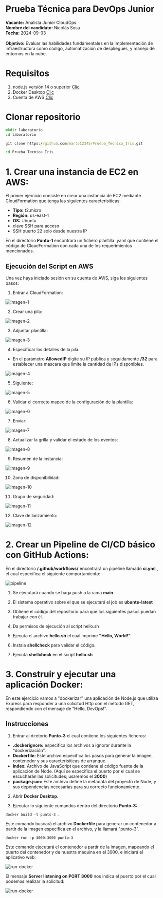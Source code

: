 # Prueba Técnica para DevOps Junior

<b>Vacante:</b> Analista Junior CloudOps
<br>
<b>Nombre del candidato:</b> Nicolás Sosa
<br>
<b>Fecha:</b> 2024-09-03
<br>
<br>
<b>Objetivo:</b> Evaluar las habilidades fundamentales en la implementación de infraestructura
como código, automatización de despliegues, y manejo de entornos en la nube.

# Requisitos

1. node.js versión 14 o superior <a href="https://nodejs.org/en">Clic</a>
2. Docker Desktop <a href="https://www.docker.com/products/docker-desktop/">Clic</a>
3. Cuenta de AWS <a href="https://aws.amazon.com/es/free/?gclid=CjwKCAjw59q2BhBOEiwAKc0ijYe6t0Ac-9NNsK7XOIIqHgjcMF_3HByJuyhmhbwj2cUgjBdEhfbQzxoCGyIQAvD_BwE&trk=8fa18207-f2c2-4587-81a1-f2a3648571b3&sc_channel=ps&ef_id=CjwKCAjw59q2BhBOEiwAKc0ijYe6t0Ac-9NNsK7XOIIqHgjcMF_3HByJuyhmhbwj2cUgjBdEhfbQzxoCGyIQAvD_BwE:G:s&s_kwcid=AL!4422!3!647999789205!e!!g!!aws!19685287144!146461596896&all-free-tier.sort-by=item.additionalFields.SortRank&all-free-tier.sort-order=asc&awsf.Free%20Tier%20Types=*all&awsf.Free%20Tier%20Categories=*all">Clic</a>

# Clonar repositorio

```cmd
mkdir laboratorio
cd laboratorio

git clone https://github.com/narto12345/Prueba_Tecnica_Iris.git

cd Prueba_Tecnica_Iris
```

# 1. Crear una instancia de EC2 en AWS:

El primer ejercicio consiste en crear una instancia de EC2 mediante CloudFormation que tenga las siguientes caracterisiticas:

- **Tipo:** t2.micro
- **Región:** us-east-1
- **OS:** Ubuntu
- clave SSH para acceso
- SSH puerto 22 solo desde nuestra IP

En el directorio **Punto-1** encontrará un fichero plantilla .yaml que contiene el código de CloudFormation con cada una de los requerimientos mencionados.

## Ejecución del Script en AWS

Una vez haya iniciado sesión en su cuenta de AWS, siga los siguientes pasos:

1. Entrar a CloudFormation:

![imagen-1](images/1.png)

2. Crear una pila:

![imagen-2](images/2.png)

3. Adjuntar plantilla:

![imagen-3](images/3.png)

4. Especificar los detalles de la pila:

- En el parámetro **AllowedIP** digite su IP pública y seguidamente **/32** para establecer una mascara que limite la cantidad de IPs disponibles.

![imagen-4](images/4.png)

5. Siguiente:

![imagen-5](images/5.png)

6. Validar el correcto mapeo de la configuración de la plantilla:

![imagen-6](images/6.png)

7. Enviar:

![imagen-7](images/7.png)

8. Actualizar la grilla y validar el estado de los eventos:

![imagen-8](images/8.png)

9. Resumen de la instancia:

![imagen-9](images/9.png)

10. Zona de disponibilidad:

![imagen-10](images/10.png)

11. Grupo de seguridad:

![imagen-11](images/11.png)

12. Clave de lanzamiento:

![imagen-12](images/12.png)

# 2. Crear un Pipeline de CI/CD básico con GitHub Actions:

En el directorio **/.github/workflows/** encontrará un pipeline llamado **ci.yml** , el cual especifica el siguiente comportamiento:

![pipeline](images/pipeline.png)

1. Se ejecutará cuando se haga push a la rama **main**

2. El sistema operativo sobre el que se ejecutará el job es **ubuntu-latest**

3. Obtiene el código del repositorio para que los siguientes pasos puedan trabajar con él.

4. Da permisos de ejecución al script hello.sh

5. Ejecuta el archivo **hello.sh** el cual imprime **"Hello, World!"**

6. Instala **shellcheck** para validar el código.

7. Ejecuta **shellcheck** en el script **hello.sh**

# 3. Construir y ejecutar una aplicación Docker:

En este ejercicio vamos a "dockerizar" una aplicación de Node.js que utiliza Express para responder a una solicitud Http con el método GET, respondiendo con el mensaje de "Hello, DevOps!".

## Instrucciones

1. Entrar al diretorio **Punto-3** el cual contiene los siguientes ficheros:

- **.dockerignore:** especifica los archivos a ignorar durante la "dockerización".
- **Dockerfile:** Este archivo especifica los pasos para generar la imagen, contenedor y sus caracterisiticas de arranque.
- **index:** Archivo de JavaScript que contiene el código fuente de la aplicación de Node. (Aquí se especifica el puerto por el cual se escucharán las solicitudes; usaremos el **3000**)
- **package.json:** Este archivo define la metadata del proyecto de Node, y sus dependencias necesarias para su correcto funcionamiento.

2. Abrir **Docker Desktop**.

3. Ejecutar lo siguiente comandos dentro del directorio **Punto-3:**

```docker
docker build -t punto-3 .
```

Este comando buscará el archivo **Dockerfile** para generar un contenedor a partir de la imagen especifica en el archivo, y la llamará "punto-3".

```docker
docker run -p 3000:3000 punto-3
```

Este comando ejecutará el contenedor a partir de la imagen, mapeando el puerto del contenedor y de nuestra máquina en el 3000, e iniciará el aplicativo web:

![run-docker](images/start-docker.png)

El mensaje **Server listening on PORT 3000** nos indica el puerto por el cual podemos realizar la solicitud:

![run-docker](images/get.png)
